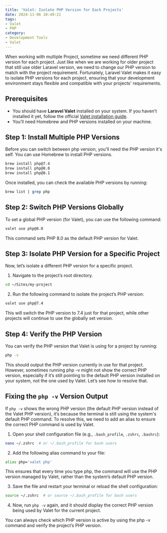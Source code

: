 ```yaml
---
title: 'Valet: Isolate PHP Version for Each Projects'
date: 2024-11-06 10:49:21
tags:
- Valet
- PHP
category:
- Development Tools
- Valet
---
```


When working with multiple Project, sometime we need different PHP version for each project. Just like when we are working for older project that still use older Laravel version, we need to change our PHP version to match with the project requirement. Fortunately, Laravel Valet makes it easy to isolate PHP versions for each project, ensuring that your development environment stays flexible and compatible with your projects' requirements.

## Prerequisites
- You should have **Laravel Valet** installed on your system. If you haven’t installed it yet, follow the official [Valet installation guide](https://laravel.com/docs/11.x/valet).
- You’ll need Homebrew and PHP versions installed on your machine.

## Step 1: Install Multiple PHP Versions
Before you can switch between php version, you'll need the PHP version it's self. You can use Homebrew to install PHP versions.

```bash
brew install php@7.4
brew install php@8.0
brew install php@8.1
```

Once installed, you can check the available PHP versions by running:

```bash
brew list | grep php
```

## Step 2: Switch PHP Versions Globally
To set a global PHP version (for Valet), you can use the following command:

```bash
valet use php@8.0
```

This command sets PHP 8.0 as the default PHP version for Valet.

## Step 3: Isolate PHP Version for a Specific Project
Now, let’s isolate a different PHP version for a specific project.

1. Navigate to the project’s root directory.

```bash
cd ~/Sites/my-project
```

2. Run the following command to isolate the project’s PHP version:

```bash
valet use php@7.4
```
This will switch the PHP version to 7.4 just for that project, while other projects will continue to use the globally set version.

## Step 4: Verify the PHP Version
You can verify the PHP version that Valet is using for a project by running:

```bash
php -v
```

This should output the PHP version currently in use for that project. However, sometimes running php -v might not show the correct PHP version, especially if it’s still pointing to the default PHP version installed on your system, not the one used by Valet. Let’s see how to resolve that.

## Fixing the `php -v` Version Output
If `php -v` shows the wrong PHP version (the default PHP version instead of the Valet PHP version), it’s because the terminal is still using the system's default PHP command. To resolve this, we need to add an alias to ensure the correct PHP command is used by Valet.

1. Open your shell configuration file (e.g., `.bash_profile`, `.zshrc`, `.bashrc`):
```bash
nano ~/.zshrc  # or ~/.bash_profile for bash users
```

2. Add the following alias command to your file:
```bash
alias php='valet php'
```
This ensures that every time you type php, the command will use the PHP version managed by Valet, rather than the system’s default PHP version.

3. Save the file and restart your terminal or reload the shell configuration:
```bash
source ~/.zshrc  # or source ~/.bash_profile for bash users
```

4. Now, run `php -v` again, and it should display the correct PHP version being used by Valet for the current project.

You can always check which PHP version is active by using the php -v command and verify the project’s PHP version.